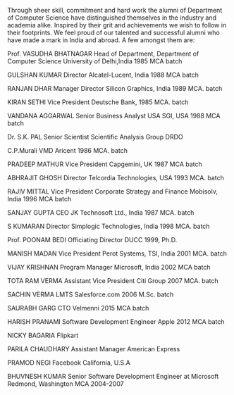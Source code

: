 Through sheer skill, commitment and hard work  the alumni of Department of Computer Science have distinguished themselves in the industry and academia alike. Inspired by their grit and achievements we wish to follow in their footprints. We feel proud of our talented and successful alumni who have made a mark in India and abroad. A few amongst them are:

Prof. VASUDHA BHATNAGAR
Head of Department, Department of Computer Science
University of Delhi,India
1985 MCA batch

GULSHAN KUMAR
Director
AIcatel-Lucent, India
1988 MCA batch

RANJAN DHAR
Manager Director
Silicon Graphics, India
1989 MCA. batch

KIRAN SETHI
Vice President
Deutsche Bank,
1985 MCA. batch

VANDANA AGGARWAL
Senior Business Analyst
USA SGI, USA
1988 MCA batch

Dr. S.K. PAL
Senior Scientist 
Scientific Analysis Group
DRDO

C.P.Murali
VMD
Aricent
1986 MCA. batch

PRADEEP MATHUR
Vice President
Capgemini, UK
1987 MCA batch 

ABHRAJIT GHOSH
Director
Telcordia Technologies, USA
1993 MCA. batch

RAJIV MITTAL
Vice President
Corporate Strategy and Finance Mobisolv,  India
1996 MCA batch

SANJAY GUPTA
CEO
JK Technosoft Ltd., India
1987 MCA. batch

S KUMARAN
Director
Simplogic Technologies, India
1998 MCA. batch

Prof. POONAM BEDI
Officiating Director
DUCC
1999, Ph.D.

MANISH MADAN
Vice President
Perot Systems, TSI, India
2001 MCA. batch

VIJAY KRISHNAN
Program Manager
Microsoft, India
2002 MCA batch

TOTA RAM VERMA
Assistant Vice President
Citi Group
2007 MCA. batch

SACHlN VERMA
LMTS
Salesforce.com
2006 M.Sc. batch

SAURABH GARG
CTO
Velmenni
2015 MCA batch

HARISH PRANAMI
Software Development Engineer
Apple
2012 MCA batch

NICKY BAGARIA
Flipkart 

PARILA CHAUDHARY
Assistant Manager
American Express  

PRAMOD NEGI
Facebook
California, U.S.A

BHUVNESH KUMAR
Senior Software Development Engineer at Microsoft
Redmond, Washington
MCA 2004-2007
